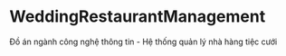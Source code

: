 # WeddingRestaurantManagement
Đồ án ngành công nghệ thông tin - Hệ thống quản lý nhà hàng tiệc cưới
